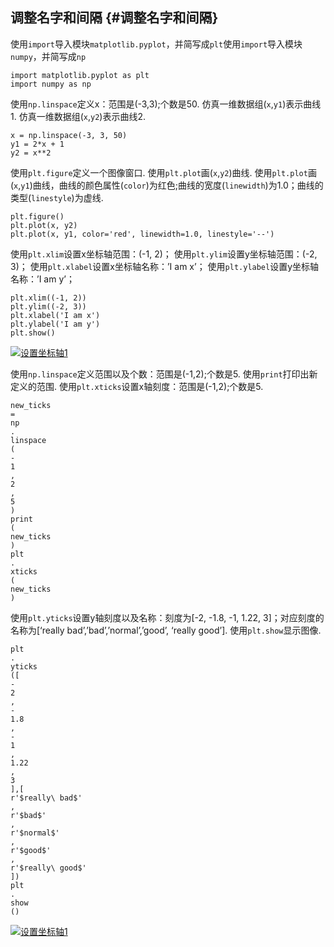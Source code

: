 ## 调整名字和间隔 {#调整名字和间隔}

使用`import`导入模块`matplotlib.pyplot`，并简写成`plt`使用`import`导入模块`numpy`，并简写成`np`

```
import matplotlib.pyplot as plt
import numpy as np
```

使用`np.linspace`定义x：范围是\(-3,3\);个数是50. 仿真一维数据组\(`x`,`y1`\)表示曲线1. 仿真一维数据组\(`x`,`y2`\)表示曲线2.

```
x = np.linspace(-3, 3, 50)
y1 = 2*x + 1
y2 = x**2
```

使用`plt.figure`定义一个图像窗口. 使用`plt.plot`画\(`x`,`y2`\)曲线. 使用`plt.plot`画\(`x`,`y1`\)曲线，曲线的颜色属性\(`color`\)为红色;曲线的宽度\(`linewidth`\)为1.0；曲线的类型\(`linestyle`\)为虚线.

```
plt.figure()
plt.plot(x, y2)
plt.plot(x, y1, color='red', linewidth=1.0, linestyle='--')
```

使用`plt.xlim`设置x坐标轴范围：\(-1, 2\)； 使用`plt.ylim`设置y坐标轴范围：\(-2, 3\)； 使用`plt.xlabel`设置x坐标轴名称：’I am x’； 使用`plt.ylabel`设置y坐标轴名称：’I am y’；

```
plt.xlim((-1, 2))
plt.ylim((-2, 3))
plt.xlabel('I am x')
plt.ylabel('I am y')
plt.show()
```

[![](https://morvanzhou.github.io/static/results/plt/2_3_1.png "设置坐标轴1")](https://morvanzhou.github.io/static/results/plt/2_3_1.png)

使用`np.linspace`定义范围以及个数：范围是\(-1,2\);个数是5. 使用`print`打印出新定义的范围. 使用`plt.xticks`设置x轴刻度：范围是\(-1,2\);个数是5.

```
new_ticks
=
np
.
linspace
(
-
1
,
2
,
5
)
print
(
new_ticks
)
plt
.
xticks
(
new_ticks
)
```

使用`plt.yticks`设置y轴刻度以及名称：刻度为\[-2, -1.8, -1, 1.22, 3\]；对应刻度的名称为\[‘really bad’,’bad’,’normal’,’good’, ‘really good’\]. 使用`plt.show`显示图像.

```
plt
.
yticks
([
-
2
,
-
1.8
,
-
1
,
1.22
,
3
],[
r'$really\ bad$'
,
r'$bad$'
,
r'$normal$'
,
r'$good$'
,
r'$really\ good$'
])
plt
.
show
()
```

[![](https://morvanzhou.github.io/static/results/plt/2_3_2.png "设置坐标轴1")](https://morvanzhou.github.io/static/results/plt/2_3_2.png)

